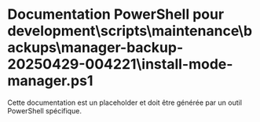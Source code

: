 # Documentation PowerShell pour development\scripts\maintenance\backups\manager-backup-20250429-004221\install-mode-manager.ps1

Cette documentation est un placeholder et doit être générée par un outil PowerShell spécifique.
